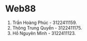 # Web88
1. Trần Hoàng Phúc - 3122411159.
2. Thông Trung Quyền - 3122411175.
3. Hồ Nguyên Minh - 3122411123.